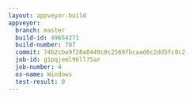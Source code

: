 ```yaml
---
layout: appveyor-build
appveyor:
  branch: master
  build-id: 49654271
  build-number: 707
  commit: 74b2cba9f28a8449c8c2569fbcaad6c2dd5fc0c2
  job-id: g1pqjeml9kll75ar
  job-number: 4
  os-name: Windows
  test-result: 0
---
```

